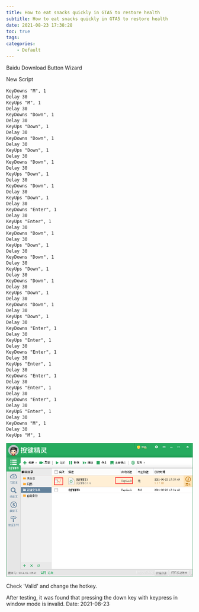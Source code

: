```yaml
---
title: How to eat snacks quickly in GTA5 to restore health
subtitle: How to eat snacks quickly in GTA5 to restore health
date: 2021-08-23 17:38:28
toc: true
tags: 
categories: 
    - Default
---
```


Baidu Download Button Wizard

New Script

```vbscript
KeyDowns "M", 1
Delay 30
KeyUps "M", 1
Delay 30
KeyDowns "Down", 1
Delay 30
KeyUps "Down", 1
Delay 30
KeyDowns "Down", 1
Delay 30
KeyUps "Down", 1
Delay 30
KeyDowns "Down", 1
Delay 30
KeyUps "Down", 1
Delay 30
KeyDowns "Down", 1
Delay 30
KeyUps "Down", 1
Delay 30
KeyDowns "Enter", 1
Delay 30
KeyUps "Enter", 1
Delay 30
KeyDowns "Down", 1
Delay 30
KeyUps "Down", 1
Delay 30
KeyDowns "Down", 1
Delay 30
KeyUps "Down", 1
Delay 30
KeyDowns "Down", 1
Delay 30
KeyUps "Down", 1
Delay 30
KeyDowns "Down", 1
Delay 30
KeyUps "Down", 1
Delay 30
KeyDowns "Enter", 1
Delay 30
KeyUps "Enter", 1
Delay 30
KeyDowns "Enter", 1
Delay 30
KeyUps "Enter", 1
Delay 30
KeyDowns "Enter", 1
Delay 30
KeyUps "Enter", 1
Delay 30
KeyDowns "Enter", 1
Delay 30
KeyUpS "Enter", 1
Delay 30
KeyDowns "M", 1
Delay 30
KeyUps "M", 1
```


![img](https://raw.githubusercontent.com/james-curtis/blog-img/img/img/20210823173719741.png)

Check 'Valid' and change the hotkey.

After testing, it was found that pressing the down key with keypress in window mode is invalid. Date: 2021-08-23